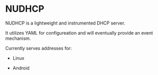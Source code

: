 # NUDHCP

NUDHCP is a lightweight and instrumented DHCP server.

It utilizes YAML for configureation and will eventually provide an event mechanism.

Currently serves addresses for:

  - Linux

  - Android
